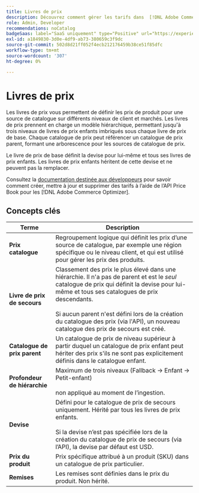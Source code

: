 ```yaml
---
title: Livres de prix
description: Découvrez comment gérer les tarifs dans  [!DNL Adobe Commerce Optimizer].
role: Admin, Developer
recommendations: noCatalog
badgeSaas: label="SaaS uniquement" type="Positive" url="https://experienceleague.adobe.com/en/docs/commerce/user-guides/product-solutions" tooltip="S’applique uniquement aux projets Adobe Commerce as a Cloud Service et Adobe Commerce Optimizer (infrastructure SaaS gérée par Adobe)."
exl-id: a1849830-3d0e-4df9-ab73-380659c3f9dc
source-git-commit: 502d8d21ff052f4ecb212176459b38ce51f85dfc
workflow-type: tm+mt
source-wordcount: '307'
ht-degree: 0%

---
```


# Livres de prix

Les livres de prix vous permettent de définir les prix de produit pour une source de catalogue sur différents niveaux de client et marchés. Les livres de prix prennent en charge un modèle hiérarchique, permettant jusqu&#39;à trois niveaux de livres de prix enfants imbriqués sous chaque livre de prix de base. Chaque catalogue de prix peut référencer un catalogue de prix parent, formant une arborescence pour les sources de catalogue de prix.

Le livre de prix de base définit la devise pour lui-même et tous ses livres de prix enfants. Les livres de prix enfants héritent de cette devise et ne peuvent pas la remplacer.

Consultez la [documentation destinée aux développeurs](https://developer.adobe.com/commerce/services/reference/rest/) pour savoir comment créer, mettre à jour et supprimer des tarifs à l’aide de l’API Price Book pour les [!DNL Adobe Commerce Optimizer].

## Concepts clés

| Terme | Description |
|------|-------------|
| **Prix catalogue** | Regroupement logique qui définit les prix d’une source de catalogue, par exemple une région spécifique ou le niveau client, et qui est utilisé pour gérer les prix des produits. |
| **Livre de prix de secours** | Classement des prix le plus élevé dans une hiérarchie. Il n&#39;a pas de parent et est le *seul* catalogue de prix qui définit la devise pour lui-même et tous ses catalogues de prix descendants.<br/><br/>Si aucun parent n&#39;est défini lors de la création du catalogue des prix (via l&#39;API), un nouveau catalogue des prix de secours est créé. |
| **Catalogue de prix parent** | Un catalogue de prix de niveau supérieur à partir duquel un catalogue de prix enfant peut hériter des prix s&#39;ils ne sont pas explicitement définis dans le catalogue enfant. |
| **Profondeur de hiérarchie** | Maximum de trois niveaux (Fallback -> Enfant -> Petit-enfant)<br/><br/>non appliqué au moment de l’ingestion. |
| **Devise** | Défini pour le catalogue de prix de secours uniquement. Hérité par tous les livres de prix enfants.<br/><br/>Si la devise n’est pas spécifiée lors de la création du catalogue de prix de secours (via l’API), la devise par défaut est USD. |
| **Prix du produit** | Prix spécifique attribué à un produit (SKU) dans un catalogue de prix particulier. |
| **Remises** | Les remises sont définies dans le prix du produit. Non hérité. |

